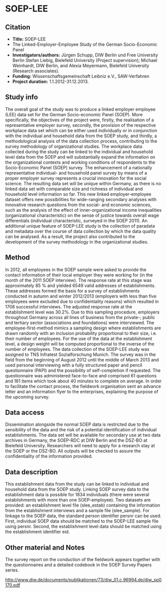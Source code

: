 ---
---

# SOEP-LEE

## Citation

*  **Title:** SOEP-LEE
* The Linked-Employer-Employee Study of the German Socio-Economic Panel
*  **Investigators/authors:** Jürgen Schupp, DIW Berlin und Free University Berlin Stefan Liebig, Bielefeld University (Project supervision); Michael Weinhardt, DIW Berlin, and Alexia Meyermann, Bielefeld University (Research associates).
* **Funding:** Wissenschaftsgemeinschaft Leibniz e.V., SAW-Verfahren
* **Project duration:** 1.1.2012-31.12.2013.

## Study info

The overall goal of the study was to produce a linked employer employee (LEE) data set for the German Socio-economic Panel (SOEP).  More specifically, the objectives of the project were, firstly, the realisation of a representative employer survey, secondly, the provision of the respective workplace data set which can be either used individually or in conjunction with the individual and household data from the SOEP study, and thirdly, a methodological analysis of the data collection process, contributing to the survey methodology of organizational studies.
The workplace data collected during the study can be linked to the individual and household level data from the SOEP and will substantially expand the information on the organizational contexts and working conditions of respondents to the Socio-Economic Panel (SOEP) survey. The enhancement of a nationally representative individual- and household panel survey by means of a proper employer survey represents a crucial innovation for the social science. The resulting data set will be unique within Germany, as there is no linked data set with comparable size and richness of individual and household level information so far. This new linked employer-employee dataset offers new possibilities for wide-ranging secondary analyses with innovative research questions from the social- and economic sciences, such as the analysis of the effect of inner-organizational income inequalities (organizational characteristic) on the sense of justice towards overall wage differentials (individual characteristic, surveyed in the SOEP 2011).
An additional unique feature of SOEP-LEE study is the collection of paradata and metadata over the course of data collection by which the data quality can be analysed. As a result, the project also contributed to the development of the survey methodology in the organizational studies.  

## Method

In 2012, all employees in the SOEP sample were asked to provide the contact information of their local employer they were working for (in the month of the 2011 SOEP interview). The response rate at this stage was approximately 85 % and yielded 6549 valid addresses of establishments. These addresses formed the basis for a survey of establishments conducted in autumn and winter 2012/2013 (employers with less than five employees were excluded due to confidentiality reasons) which resulted in 1708 successful interviews. The adjusted response rate at the establishment level was 30.2%. 
Due to this sampling procedure, employers throughout Germany across all lines of business from the private-; public and tertiary sector (associations and foundations) were interviewed. The employee-first-method mimics a sampling design where establishments are drawn randomly with an inclusion probability proportional to their size, i.e. their number of employees. For the use of the data at the establishment level, a design weight will be computed proportional to the inverse of the number of employees.
The data collection of the SOEP-LEE study was assigned to TNS Infratest Sozialforschung Munich. The survey was in the field from the beginning of August 2012 until the middle of March 2013 and used personal interviewing with a fully structured paper and pencil questionnaire (PAPI) and the possibility of self-completion if requested. The questionnaire was administered face-to-face and comprised 61 questions and 161 items which took about 40 minutes to complete on average. In order to facilitate the contact process, the fieldwork organisation sent an advance letter and an information flyer to the enterprises, explaining the purpose of the upcoming survey. 

## Data access

Dissemination alongside the normal SOEP data is restricted due to the sensibility of the data and the risk of a potential identification of individual establishments. The data set will be available for secondary use at two data archives in Germany, the SOEP-RDC at DIW Berlin and the DSZ-BO at Bielefeld University. Researchers will need to apply for a research stay at the SOEP or the DSZ-BO. All outputs will be checked to assure the confidentiality of the information provided.

## Data description

This establishment data from the study can be linked to individual and household data from the SOEP study. Linking SOEP survey data to the establishment data is possible for 1834 individuals (there were several establishments with more than one SOEP-employee). Two datasets are provided: an establishment level file (slee_estab) containing the information from the establishment interviews and a sample file (slee_sample). For linkage to the SOEP data, the standard person identifier persnr can be used. First, individual SOEP data should be matched to the SOEP-LEE sample file using persnr. Second, the establishment level data should be matched using the establishment identifier eid. 

## Other material and Notes

The survey report on the conduction of the fieldwork appears together with the questionnaires and a detailed codebook in the SOEP Survey Papers series.

http://www.diw.de/documents/publikationen/73/diw_01.c.96994.de/diw_sp0170.pdf





